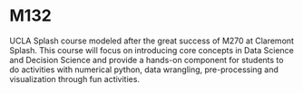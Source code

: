 # M132
UCLA Splash course modeled after the great success of M270 at Claremont Splash. This course will focus on introducing core concepts in Data Science and Decision Science and provide a hands-on component for students to do activities with numerical python, data wrangling, pre-processing and visualization through fun activities.
